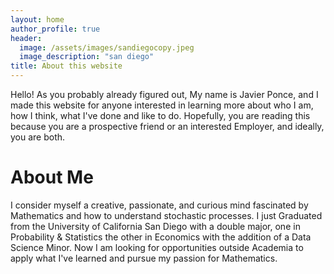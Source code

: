 ```yaml
---
layout: home
author_profile: true
header:
  image: /assets/images/sandiegocopy.jpeg
  image_description: "san diego"
title: About this website
---
```


Hello! As you probably already figured out, My name is Javier Ponce, and I made this website for anyone interested in learning more about who I am, how I think, what I've done and like to do. Hopefully, you are reading this because you are a prospective friend or an interested Employer, and ideally, you are both.

# About Me

I consider myself a creative, passionate, and curious mind fascinated by Mathematics and how to understand stochastic processes. I just Graduated from the University of California San Diego with a double major, one in Probability & Statistics the other in Economics with the addition of a Data Science Minor. Now I am looking for opportunities outside Academia to apply what I've learned and pursue my passion for Mathematics.   

<!-- While I enjoy learning about abstract Mathematics, my creative mind impels me to merge what I observe with the mathematical principles I know. The other day, after spending a lot of time with my dog Leia, I noticed that she has four moods: resting, eating, playing, and going outside (equivalent to going to the restroom). Since I wish to predict when Leia might want to go outside, I wondered if I could define a <a href="https://en.wikipedia.org/wiki/Continuous_stochastic_process" target="_blank"> continous-time stochastic process</a> that accurately describes Leia's behavior and use it to predict if Leia wants to go outside at any given time of the day. Hopefully, you can see that I enjoy formulating and solving questions that merge my reality with Mathematics, which pushes me to use my education and experience to seek a living out of it. 

## My work experience

Since September 2023, I've been working for the Halıcıoğlu Data Science Institute as a Data Science tutor and for the University of California San Diego Academic Achievement Hub as a Content tutor. I am fortunate enough to say that I enjoy both jobs and that both positions allowed me to improve my professional and personal skills in different ways.

### Data Science tutor 

As a Data Science tutor, I work with a group of 8 to 10 other tutors supervised by a University of California San Diego Data Science course instructor to enhance the experience of the undergraduates taking the respective course. Each quarter, the course instructors select the group of tutors they'll be working with, creating a competitive application process where you are not guaranteed to return for the following quarters. Thankfully, I've been selected for the last three quarters to tutor for the "Theoretical Foundations of Data Science I" course at UCSD.

Tutoring for the "Theoretical Foundations of Data Science I" course at UCSD **allowed me to understand the theory behind very relevant Data Science topics at a higher level**. In the current state of the world, the computational capabilities of humans become obsolete when trying to compete with the modern computers accessible to most of us; my laptop can compute the solution vector of a multiple linear regression problem in an instant, while it would take me several minutes (or hours depending on the size of data) to do the same. Under these circumstances, it is the ability to understand how to tackle real-life questions with our theoretical knowledge that becomes valuable. Over the last three quarters, I've been building this type of understanding by creating, solving, explaining, and studying problems related to empirical risk minimization, optimization, multiple linear regression, feature engineering, classification, and probability theory, all topics covered in the course.

As I mentioned, humans can't compete with the computational power of modern computers, making it necessary to pair our theoretical knowledge with a strong understanding of different coding languages and packages. Through the Data Science tutor position, **I've developed a stronger sense of familiarization with tools like Python (specially the pandas and numpy libraries), git, GitHub, HTML, LaTeX, Jupyter notebooks, YAML, and Markdown**. Even though I tutor for a course that focuses on the theoretical principles behind data science, we understand that the role of a data scientist involves a lot of coding, so throughout the quarter, we add several assignments where students will solve mathematical problems using Python. As data science tutors, one of our tasks is assignment development and grading. Both grading and developing such assignments allowed me to improve my expertise in utilizing Python to solve optimization, multiple linear regression, and classification problems.

In addition to practicing Python, the Data Science tutor position allows me to **practice working on collaborative coding projects with others**. At the time I'm writing this, I am currently working with two other tutors to develop a website that functions as an archive of exams, allowing the current students in the course to access past exams to practice for their own. This project requires transcribing exams from LaTeX to individual Markdown files and then creating specific YAML files so that they appear on the website; using everything I learned through the projects and tasks that come with the Data Science tutor job, I've been able to build the website you are currently reading. Additionally to learning a variety of syntaxes, this project allowed me to get a taste of working on a project with multiple data scientists. I learned valuable skills like how to avoid merge conflicts, how to work in different branches on GitHub/git, how to write meaningful commit messages, etc. Overall, the Data Science tutor position prepared me to succeed in any future collaborative projects I start. 
 
### Content tutor

In my content tutor job, I give personalized support through in-person tutoring sessions where I engage with up to two students who need assistance with their UCSD Mathematics coursework. I currently tutor the material of 12 different classes from the UCSD Mathematics department, covering all the levels of college calculus, linear algebra, statistics, and probability. Working as a content tutor for over three quarters (an academic year at UCSD) allowed me to **develop an advanced understanding of college-level Mathematics**, **better communication skills**, and **improved my problem-solving strategies**.

Tutoring Mathematics helped me draw the connections between all the courses I tutor and all the courses I take as a student, allowing me to develop an advanced understanding of what Mathematics is. Now, instead of seeing different classes, I see sets of definitions and theorems that communicate with each other. This acquired perspective of Mathematics supported moving my knowledge from a short-term to a long-term memory and allowed me to strengthen my Mathematical Intuition. For example, **tutoring made me better at producing and interpreting Mathematical visualizations**, mainly because of the over-exposure to calculus problems that involved the visualization of real-valued functions, but also because of the advanced understanding of Mathematics I now have; I used to think of functions as lines or surfaces on a plane, but as I developed a better understanding of what a function is, I realized that those lines are a tool to visualize what a function does and, as Mathematicians we always have the liberty to create new visualizations that highlight specific properties of the Mathematical objects relevant to us. The practice I get from solving Mathematical problems as a tutor and the theoretical knowledge from my coursework merge, making me a better Mathematician than I could ever be without being a tutor.

## My personal interests

Although I have a strong passion for Mathematics and Data Science, I have multiple passions outside of the spectrum of my academic or professional careers, and I wouldn't be myself without them. I am a person who enjoys activities that push me to think deeply while also challenging my creativity by constantly provoking me to generate new ideas, which is why music, strategy games, and cooking are some of the most important things for my identity.

### Music

I first discovered my love for music when I was eight during my piano lessons. Since then, I've learned to play six different instruments, but the piano remains my favorite and most advanced instrument. While I love playing instruments and performing, I am more passionate about composition and improvisation because they appeal to my creative mind. Whenever I'm writing music, I focus on the emotion or idea I want to evoke for the listener and how to reflect that in my choices of instruments, chords, melody, etc. Having that focus in mind, I can spend hours on a single bar of music, and it feels liberating going over all the different decisions you can take until you find the one that fits your song. While I've written multiple songs, I've never published my music anywhere. Whenever I write music, I do it only for the enjoyment I get from writing or because I'm feeling a strong emotion that I want to move to my music, and because of the latter reason, writing music became a way to get to know myself better and to improve my emotional intelligence, which is one of the reasons why music is so important for my identity. 

### Strategy Games

### Cooking -->

<!-- I am a thinker, I enjoy engaging in deep conversations with my mind but because of this I sometimes find myself drifting away from the present which is not always a good thing. Cooking stegnthens my ability to think while being aware of the present, this is because when you are cooking every second counts and you cannot take the time to think of the perfect way to do something instead sometimes is more important to act fast than think and act efficient. for example if you are like me and like your steak to be medium-rare/medium drifting away while cooking its dangerous because you can end up with a well-done steak. -->
